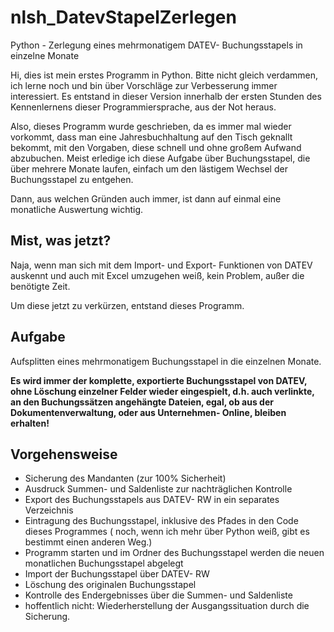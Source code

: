 # nlsh_DatevStapelZerlegen
 Python - Zerlegung eines mehrmonatigem DATEV- Buchungsstapels in einzelne Monate

Hi, dies ist mein erstes Programm in Python. Bitte nicht gleich verdammen,
ich lerne noch und bin über Vorschläge zur Verbesserung immer interessiert.
Es entstand in dieser Version innerhalb der ersten Stunden des Kennenlernens
dieser Programmiersprache, aus der Not heraus.

Also, dieses Programm wurde geschrieben, da es immer mal wieder vorkommt, dass
man eine Jahresbuchhaltung auf den Tisch geknallt bekommt,  mit den Vorgaben,
diese schnell und ohne großem Aufwand abzubuchen. Meist erledige ich diese
Aufgabe über Buchungsstapel, die über mehrere Monate laufen, einfach um den
lästigem Wechsel der Buchungsstapel zu entgehen.

Dann, aus welchen Gründen auch immer, ist dann auf einmal eine monatliche
Auswertung wichtig.

## Mist, was jetzt?

Naja, wenn man sich mit dem Import- und Export- Funktionen von DATEV
auskennt und auch mit Excel umzugehen weiß, kein Problem, außer die
benötigte Zeit.

Um diese jetzt zu verkürzen, entstand dieses Programm.

## Aufgabe

Aufsplitten eines mehrmonatigem Buchungsstapel in die einzelnen Monate.

**Es wird immer der komplette, exportierte Buchungsstapel von DATEV, ohne
  Löschung einzelner Felder wieder eingespielt, d.h. auch verlinkte, an den
  Buchungssätzen angehängte Dateien, egal, ob aus der Dokumentenverwaltung,
  oder aus Unternehmen- Online, bleiben erhalten!**

## Vorgehensweise

- Sicherung des Mandanten (zur 100% Sicherheit)
- Ausdruck Summen- und Saldenliste zur nachträglichen Kontrolle
- Export des Buchungsstapels aus DATEV- RW in ein separates Verzeichnis
- Eintragung des Buchungsstapel, inklusive des Pfades in den Code
  dieses Programmes ( noch, wenn ich mehr über Python weiß, gibt
  es bestimmt einen anderen Weg.)
- Programm starten und im Ordner des Buchungsstapel werden die neuen
  monatlichen Buchungsstapel abgelegt
- Import der Buchungsstapel über DATEV- RW
- Löschung des originalen Buchungsstapel
- Kontrolle des Endergebnisses über die Summen- und Saldenliste
- hoffentlich nicht: Wiederherstellung der Ausgangssituation durch die
  Sicherung.

